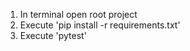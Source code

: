 1) In terminal open root project
2) Execute 'pip install -r requirements.txt'
3) Execute 'pytest'   
